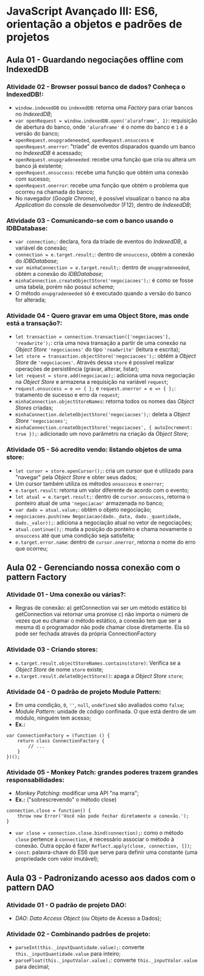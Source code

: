 # JavaScript Avançado III: ES6, orientação a objetos e padrões de projetos

## Aula 01 - Guardando negociações offline com IndexedDB

### Atividade 02 - Browser possui banco de dados? Conheça o IndexedDB!:

- `window.indexedDB` ou `indexedDB`: retorna uma *Factory* para criar bancos no *IndexedDB*;
- `var openRequest = window.indexedDB.open('aluraframe', 1)`: requisição de abertura do banco, onde `'aluraframe'` é o nome do banco e `1` é a versão do banco;
- `openRequest.onupgradeneeded`, `openRequest.onsuccess` e `openRequest.onerror`: "tríade" de eventos disparados quando um banco no *IndexedDB* é acessado;
- `openRequest.onupgradeneeded`: recebe uma função que cria ou altera um banco já existente;
- `openRequest.onsuccess`: recebe uma função que obtém uma conexão com sucesso;
- `openRequest.onerror`: recebe uma função que obtém o problema que ocorreu na chamada do banco;
- No navegador (*Google Chrome*), é possível visualizar o banco na aba *Application* do console de desenvolvedor (F12), dentro de *IndexedDB*;

### Atividade 03 - Comunicando-se com o banco usando o IDBDatabase:

- `var connection;`: declara, fora da tríade de eventos do *IndexedDB*, a variável de conexão;
- `connection = e.target.result;`: dentro de `onsuccess`, obtém a conexão do *IDBDatabase*;
- `var minhaConnection = e.target.result;`: dentro de `onupgradeneeded`, obtém a conexão do *IDBDatabase*;
- `minhaConnection.createObjectStore('negociacoes');`: é como se fosse uma tabela, porém não possui *schema*;
- O método `onupgradeneeded` só é executado quando a versão do banco for alterada;

### Atividade 04 - Quero gravar em uma Object Store, mas onde está a transação?:

- `let transaction = connection.transaction(['negociacoes'], 'readwrite');`: cria uma nova transação a partir de uma conexão na *Object Store* `'negociacoes'` do tipo `'readwrite'` (leitura e escrita);
- `let store = transaction.objectStore('negociacoes');`: obtém a *Object Store* de `'negociacoes'`. Através dessa `store` é possível realizar operações de persistência (gravar, alterar, listar);
- `let request = store.add(negociacao);`: adiciona uma nova negociação na *Object Store* e armazena a requisição na variável `request`;
- `request.onsuccess = e => { };` e `request.onerror = e => { };`: tratamento de sucesso e erro da `request`;
- `minhaConnection.objectStoreNames`: retorna todos os nomes das *Object Stores* criadas;
- `minhaConnection.deleteObjectStore('negociacoes');`: deleta a *Object Store* `'negociacoes'`;
- `minhaConnection.createObjectStore('negociacoes', { autoIncrement: true });`: adicionado um novo parâmetro na criação da *Object Store*;

### Atividade 05 - Só acredito vendo: listando objetos de uma store:

- `let cursor = store.openCursor();`: cria um cursor que é utilizado para "navegar" pela *Object Store* e obter seus dados;
- Um cursor também utiliza os métodos `onsuccess` e `onerror`;
- `e.target.result`: retorna um valor diferente de acordo com o evento;
- `let atual = e.target.result;`: dentro de `cursor.onsuccess`, retorna o ponteiro atual de uma `'negociacao'` armazenada no banco;
- `var dado = atual.value;`: obtém o objeto negociação;
- `negociacoes.push(new Negociacao(dado._data, dado._quantidade, dado._valor));`: adiciona a negociação atual no vetor de negociações;
- `atual.continue();`: muda a posição do ponteiro e chama novamente o `onsuccess` até que uma condição seja satisfeita;
- `e.target.error.name`: dentro de `cursor.onerror`, retorna o nome do erro que ocorreu;


## Aula 02 - Gerenciando nossa conexão com o pattern Factory

### Atividade 01 - Uma conexão ou várias?:

- Regras de conexão:
a) getConnection vai ser um método estático
b) getConnection vai retornar uma promise
c) não importa o número de vezes que eu chamar o método estático, a conexão tem que ser a mesma
d) o programador não pode chamar close diretamente. Ela só pode ser fechada através da própria ConnectionFactory

### Atividade 03 - Criando stores:

- `e.target.result.objectStoreNames.contains(store)`: Verifica se a *Object Store* de nome `store` existe;
- `e.target.result.deleteObjectStore()`: apaga a *Object Store* `store`;

### Atividade 04 - O padrão de projeto Module Pattern:

- Em uma condição, `0`, `''`, `null`, `undefined` são avaliados como `false`;
- *Module Pattern*: unidade de código confinada. O que está dentro de um módulo, ninguém tem acesso;
- **Ex.:**
```
var ConnectionFactory = (function () {
    return class ConnectionFactory {
        // ...
    }
})();
```

### Atividade 05 - Monkey Patch: grandes poderes trazem grandes responsabilidades:

- *Monkey Patching*: modificar uma API "na marra";
- **Ex.:** ("sobrescrevendo" o método close)
```
connection.close = function() {
    throw new Error('Você não pode fechar diretamente a conexão.');
}
```
- `var close = connection.close.bind(connection);`: como o método `close` pertence à `connection`, é necessário associar o método à conexão. Outra opção é fazer `Reflect.apply(close, connection, [])`;
- `const`: palavra-chave do ES6 que serve para definir uma constante (uma propriedade com valor imutável);


## Aula 03 - Padronizando acesso aos dados com o pattern DAO

### Atividade 01 - O padrão de projeto DAO:

- *DAO*: *Data Access Object* (ou Objeto de Acesso a Dados);

### Atividade 02 - Combinando padrões de projeto:

- `parseInt(this._inputQuantidade.value);`: converte `this._inputQuantidade.value` para inteiro;
- `parseFloat(this._inputValor.value);`: converte `this._inputValor.value` para decimal;
